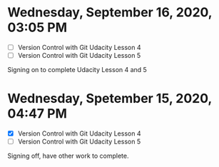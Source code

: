 # Wednesday, September 16, 2020, 03:05 PM
- [ ] Version Control with Git Udacity Lesson 4 
- [ ] Version Control with Git Udacity Lesson 5

Signing on to complete Udacity Lesson 4 and 5

# Wednesday, Spetember 15, 2020, 04:47 PM

- [x] Version Control with Git Udacity Lesson 4 
- [ ] Version Control with Git Udacity Lesson 5

Signing off, have other work to complete.